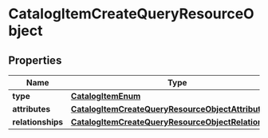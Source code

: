 # CatalogItemCreateQueryResourceObject

## Properties
Name | Type | Description | Notes
------------ | ------------- | ------------- | -------------
**type** | [**CatalogItemEnum**](CatalogItemEnum.md) |  | 
**attributes** | [**CatalogItemCreateQueryResourceObjectAttributes**](CatalogItemCreateQueryResourceObjectAttributes.md) |  | 
**relationships** | [**CatalogItemCreateQueryResourceObjectRelationships**](CatalogItemCreateQueryResourceObjectRelationships.md) |  |  [optional]
